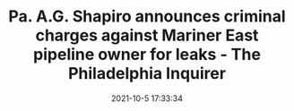 ---
"title": "Pa. A.G. Shapiro announces criminal charges against Mariner East pipeline owner for leaks - The Philadelphia Inquirer"
"date": "2021-10-5 17:33:34"
"feed_name": "GOOGLENEWSCONSTRUCTION"
"feed_website": "https://news.google.com/search?q=construction%2Bincident&hl=en-US&gl=US&ceid=US:en"
"feed_rss": "https://news.google.com/rss/search?q=construction%2Bincident&hl=en-US&gl=US&ceid=US:en"
"link": "https://www.inquirer.com/science/climate/mariner-east-pipeline-pennsylvania-crimial-charges-spills-20211005.html"
"source": "{'href': 'https://www.inquirer.com', 'title': 'The Philadelphia Inquirer'}"
"file": "_posts/2021-1-1-1e53aa0fe83204ddf45b45433d50faceb84bbc83.md"
"accident": "1"
"drilling": "1"
"dead": "0"
"injured": "0"
"arrested": "0"
"place": "unknown place"
"where": "unknown site"
"causes": "unknown"
"place_uri": "unknown place"
---